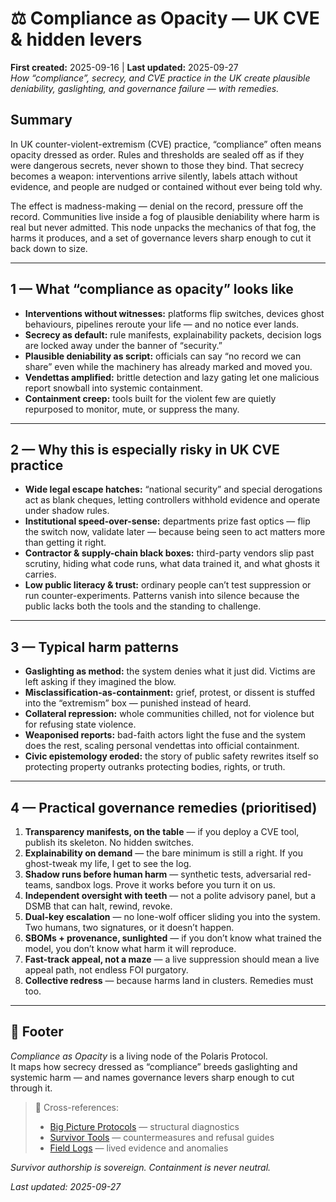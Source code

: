 # ⚖️ Compliance as Opacity — UK CVE & hidden levers  
**First created:** 2025-09-16 | **Last updated:** 2025-09-27  
*How “compliance”, secrecy, and CVE practice in the UK create plausible deniability, gaslighting, and governance failure — with remedies.*

## Summary
In UK counter-violent-extremism (CVE) practice, “compliance” often means opacity dressed as order. Rules and thresholds are sealed off as if they were dangerous secrets, never shown to those they bind. That secrecy becomes a weapon: interventions arrive silently, labels attach without evidence, and people are nudged or contained without ever being told why.  

The effect is madness-making — denial on the record, pressure off the record. Communities live inside a fog of plausible deniability where harm is real but never admitted. This node unpacks the mechanics of that fog, the harms it produces, and a set of governance levers sharp enough to cut it back down to size.

---

## 1 — What “compliance as opacity” looks like
- **Interventions without witnesses:** platforms flip switches, devices ghost behaviours, pipelines reroute your life — and no notice ever lands.  
- **Secrecy as default:** rule manifests, explainability packets, decision logs are locked away under the banner of “security.”  
- **Plausible deniability as script:** officials can say “no record we can share” even while the machinery has already marked and moved you.  
- **Vendettas amplified:** brittle detection and lazy gating let one malicious report snowball into systemic containment.  
- **Containment creep:** tools built for the violent few are quietly repurposed to monitor, mute, or suppress the many.  

---

## 2 — Why this is especially risky in UK CVE practice
- **Wide legal escape hatches:** “national security” and special derogations act as blank cheques, letting controllers withhold evidence and operate under shadow rules.  
- **Institutional speed-over-sense:** departments prize fast optics — flip the switch now, validate later — because being seen to act matters more than getting it right.  
- **Contractor & supply-chain black boxes:** third-party vendors slip past scrutiny, hiding what code runs, what data trained it, and what ghosts it carries.  
- **Low public literacy & trust:** ordinary people can’t test suppression or run counter-experiments. Patterns vanish into silence because the public lacks both the tools and the standing to challenge.  

---

## 3 — Typical harm patterns
- **Gaslighting as method:** the system denies what it just did. Victims are left asking if they imagined the blow.  
- **Misclassification-as-containment:** grief, protest, or dissent is stuffed into the “extremism” box — punished instead of heard.  
- **Collateral repression:** whole communities chilled, not for violence but for refusing state violence.  
- **Weaponised reports:** bad-faith actors light the fuse and the system does the rest, scaling personal vendettas into official containment.  
- **Civic epistemology eroded:** the story of public safety rewrites itself so protecting property outranks protecting bodies, rights, or truth.  

---

## 4 — Practical governance remedies (prioritised)  
1. **Transparency manifests, on the table** — if you deploy a CVE tool, publish its skeleton. No hidden switches.  
2. **Explainability on demand** — the bare minimum is still a right. If you ghost-tweak my life, I get to see the log.  
3. **Shadow runs before human harm** — synthetic tests, adversarial red-teams, sandbox logs. Prove it works before you turn it on us.  
4. **Independent oversight with teeth** — not a polite advisory panel, but a DSMB that can halt, rewind, revoke.  
5. **Dual-key escalation** — no lone-wolf officer sliding you into the system. Two humans, two signatures, or it doesn’t happen.  
6. **SBOMs + provenance, sunlighted** — if you don’t know what trained the model, you don’t know what harm it will reproduce.  
7. **Fast-track appeal, not a maze** — a live suppression should mean a live appeal path, not endless FOI purgatory.  
8. **Collective redress** — because harms land in clusters. Remedies must too.  

---

## 🏮 Footer
*Compliance as Opacity* is a living node of the Polaris Protocol.  
It maps how secrecy dressed as “compliance” breeds gaslighting and systemic harm — and names governance levers sharp enough to cut through it.  

> 📡 Cross-references:  
> - [Big Picture Protocols](../Big_Picture_Protocols/) — structural diagnostics  
> - [Survivor Tools](../Survivor_Tools/) — countermeasures and refusal guides  
> - [Field Logs](../Field_Logs/) — lived evidence and anomalies  

*Survivor authorship is sovereign. Containment is never neutral.*  

_Last updated: 2025-09-27_
